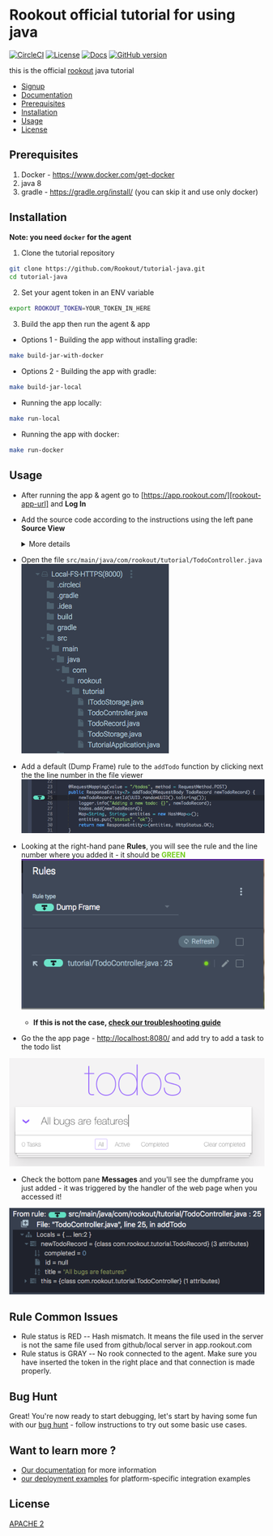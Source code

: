 # Rookout official tutorial for using java 

[![CircleCI](https://circleci.com/gh/Rookout/tutorial-java/tree/master.svg?style=svg&circle-token=67fb4681a9af2ce964fd715e45d4c2eafaa01503)](https://circleci.com/gh/Rookout/tutorial-java/tree/master)
[![License][license-image]][license-url]
[![Docs][docs-image]][docs-url]
[![GitHub version][version-badge]](https://github.com/Rookout/tutorial-java)

this is the official [rookout][rookout-getting-started] java tutorial

- [Signup][rookout-signup]
- [Documentation][docs-url]
- [Prerequisites](#prerequisites)
- [Installation](#installation)
- [Usage](#usage)
- [License](#license)

## Prerequisites

1. Docker - https://www.docker.com/get-docker
2. java 8
3. gradle - https://gradle.org/install/ (you can skip it and use only docker)

## Installation
**Note: you need `docker` for the agent**

1. Clone the tutorial repository

```bash
git clone https://github.com/Rookout/tutorial-java.git
cd tutorial-java
``` 

2. Set your agent token in an ENV variable 

```bash
export ROOKOUT_TOKEN=YOUR_TOKEN_IN_HERE
 ```

3. Build the app then run the agent & app

- Options 1 - Building the app without installing gradle:

```bash
make build-jar-with-docker
```

- Options 2 - Building the app with gradle:

```bash
make build-jar-local
```

- Running the app locally:

```bash
make run-local
```

- Running the app with docker:

```bash
make run-docker
```

## Usage

- After running the app & agent go to [https://app.rookout.com/][rookout-app-url] and **Log In**
- Add the source code according to the instructions using the left pane **Source View**

    <details>
    <summary>More details</summary>
    <p>
    
    #### Adding source code
    
    1. Click on Add source
    1. Choose source control
        - Github
            - Click on Connect
            - Authorize O-Auth
            - Fill `Repository Owner`
            - Click `Repository` and choose from the dropdown menu
            - Click Next
            - Choose the desired branch
            - Click View Repository
        - Local FileSystem - Server
            - Click on Setup Server
            - Choose a supported HTTP Server (Node.js)
            - Leave the default port `8000` or choose your own
            - Run your local server e.g. `simple-https -p 8000` in the right directory
            - Click on Connect to Server
    </p>
    </details>
    
    
- Open the file `src/main/java/com/rookout/tutorial/TodoController.java`    
![TodoController.java](/img/screenshots/java-tutorial_1.png)

- Add a default (Dump Frame) rule to the `addTodo` function by clicking next the the line number in the file viewer
![Dumpframe Rule](/img/screenshots/java-tutorial_2.png)

- Looking at the right-hand pane **Rules**, you will see the rule and the line number where you added it - it should be <span style="color: #73CD1F;">**GREEN**</span>   
    ![Valid Rule](/img/screenshots/java-tutorial_3.png)
    - **If this is not the case, [check our troubleshooting guide](https://docs.rookout.com/docs/troubleshooting-rules.html)**
     
- Go the the app page - [http://localhost:8080/](http://localhost:8080/) and add try to add a task to the todo list

![Add Task](/img/screenshots/java-tutorial_4.png)

- Check the bottom pane **Messages** and you'll see the dumpframe you just added - it was triggered by the handler of the web page when you accessed it!

![Message pane](/img/screenshots/java-tutorial_5.png)

## Rule Common Issues

- Rule status is RED -- Hash mismatch. It means the file used in the server is not the same file used from github/local server in app.rookout.com
- Rule status is GRAY -- No rook connected to the agent. Make sure you have inserted the token in the right place and that connection is made properly.

## Bug Hunt

Great! You're now ready to start debugging, let's start by having some fun with our 
[bug hunt](tutorials-bughunt-java.md) - follow instructions to try out some basic use cases.


## Want to learn more ?

- [Our documentation][docs-url] for more information
- [our deployment examples][deployment-examples] for platform-specific integration examples


## License
[APACHE 2](LICENSE)

[rookout-getting-started]: https://docs.rookout.com/docs/introduction.html
[rookout-signup]: https://www.rookout.com/trial/
[license-url]: LICENSE
[docs-image]: https://img.shields.io/badge/docs-latest-blue.svg
[docs-url]: https://docs.rookout.com/
[license-image]: https://img.shields.io/badge/License-Apache%202.0-blue.svg
[rookout-app-url]: https://app.rookout.com/
[deployment-examples]: https://github.com/Rookout/deployment-examples
[version-badge]: https://badge.fury.io/gh/rookout%2Ftryme-tutorial.svg
